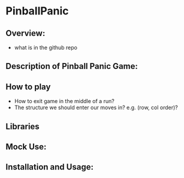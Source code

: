 # PinballPanic

Overview:
-
- what is in the github repo

Description of Pinball Panic Game:
-

How to play
-
- How to exit game in the middle of a run?
- The structure we should enter our moves in? e.g. (row, col order)?

Libraries
-

Mock Use:
-

Installation and Usage:
- 
